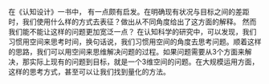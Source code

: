 在《认知设计》一书中， 有一点颇有启发。在明确现有状况与目标之间的差距时，我们使用什么样的方式去表征？做出从不同角度给出了这方面的解释。
然而我们能不能让这样的问题更加宽泛一点？
在认知科学的研究中，可以发现，我们习惯用空间来思考时间，换句话说，我们习惯用空间的角度去思考问题。顺着这样的思路，我们可以用空间来思维解决问题的过程。如果问题需要从3个方面来解决，那实际上现有的问题到目标，就是一个3维空间的问题。在大规模运用方面，这样的思考方式，甚至可以让我们找到量化的方法。
